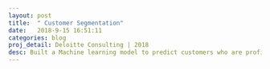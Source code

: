```yaml
---
layout: post
title:  " Customer Segmentation"
date:   2018-9-15 16:51:11
categories: blog
proj_detail: Deloitte Consulting | 2018
desc: Built a Machine learning model to predict customers who are profitable for clients and tend to become a more prominent member of the client organization and customers who tend to withdraw their membership. The project involved data cleaning, parameter tuning, feature engineering, ensembling etc. It was done for a very big client in the hospitality industry. This further helped to identify the factors which influenced the relation of customers with the client organization, thus helping them to work on it and saving millions of money
---
```

